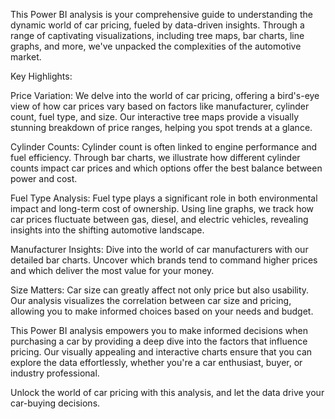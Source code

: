 This Power BI analysis is your comprehensive guide to understanding the dynamic world of car pricing, fueled by data-driven insights. Through a range of captivating visualizations, including tree maps, bar charts, line graphs, and more, we've unpacked the complexities of the automotive market.

Key Highlights:

Price Variation: We delve into the world of car pricing, offering a bird's-eye view of how car prices vary based on factors like manufacturer, cylinder count, fuel type, and size. Our interactive tree maps provide a visually stunning breakdown of price ranges, helping you spot trends at a glance.

Cylinder Counts: Cylinder count is often linked to engine performance and fuel efficiency. Through bar charts, we illustrate how different cylinder counts impact car prices and which options offer the best balance between power and cost.

Fuel Type Analysis: Fuel type plays a significant role in both environmental impact and long-term cost of ownership. Using line graphs, we track how car prices fluctuate between gas, diesel, and electric vehicles, revealing insights into the shifting automotive landscape.

Manufacturer Insights: Dive into the world of car manufacturers with our detailed bar charts. Uncover which brands tend to command higher prices and which deliver the most value for your money.

Size Matters: Car size can greatly affect not only price but also usability. Our analysis visualizes the correlation between car size and pricing, allowing you to make informed choices based on your needs and budget.

This Power BI analysis empowers you to make informed decisions when purchasing a car by providing a deep dive into the factors that influence pricing. Our visually appealing and interactive charts ensure that you can explore the data effortlessly, whether you're a car enthusiast, buyer, or industry professional.

Unlock the world of car pricing with this analysis, and let the data drive your car-buying decisions.
